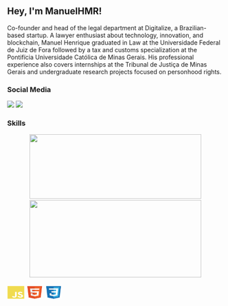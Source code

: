 ## Hey, I'm ManuelHMR!

Co-founder and head of the legal department at Digitalize, a Brazilian-based startup. A lawyer enthusiast about technology, innovation, and blockchain, Manuel Henrique graduated in Law at the Universidade Federal de Juiz de Fora followed by a tax and customs specialization at the Pontifícia Universidade Católica de Minas Gerais. His professional experience also covers internships at the Tribunal de Justiça de Minas Gerais and undergraduate research projects focused on personhood rights.

<h3>Social Media</h3> 
<div> 
   <a href="https://www.linkedin.com/in/manuel-henrique-martins-rodrigues-5a1560138/" target="_blank"><img src="https://img.shields.io/badge/-LinkedIn-%230077B5?style=for-the-badge&logo=linkedin&logoColor=white" target="_blank"></a> 
  <a href="https://www.instagram.com/manuel.h.m.r/" target="_blank"><img src="https://img.shields.io/badge/-Instagram-%23E4405F?style=for-the-badge&logo=instagram&logoColor=white" target="_blank"></a>
</div>
<h3>Skills</h3>
<div align="center">
     <img src="https://github-readme-stats.vercel.app/api?username=ManuelHMR&theme=tokyonight&custom_title=Github Stats&include_all_commits=true&count_private=true&cache_seconds=4600" height="150px", width="400px" />
  <img src="https://github-readme-stats.vercel.app/api/wakatime?username=ManuelHMR&theme=tokyonight&show_icons=true&layout=default&langs_count=4" height="180px", width="400px" />
</div>
<div style="display: inline_block"><br>
  <img align="center" alt="Js" height="30" width="40" src="https://raw.githubusercontent.com/devicons/devicon/master/icons/javascript/javascript-plain.svg">
  <img align="center" alt="HTML" height="30" width="40" src="https://raw.githubusercontent.com/devicons/devicon/master/icons/html5/html5-original.svg">
  <img align="center" alt="CSS" height="30" width="40" src="https://raw.githubusercontent.com/devicons/devicon/master/icons/css3/css3-original.svg">
  
  ##
 


